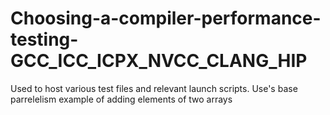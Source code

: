 # Choosing-a-compiler-performance-testing-GCC_ICC_ICPX_NVCC_CLANG_HIP
Used to host various test files and relevant launch scripts. Use's base parrelelism example of adding elements of two arrays 
